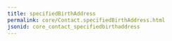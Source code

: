 ```yaml
---
title: specifiedBirthAddress
permalink: core/Contact.specifiedBirthAddress.html
jsonid: core_contact_specifiedbirthaddress
---
```

